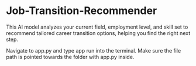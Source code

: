 # Job-Transition-Recommender
This AI model analyzes your current field, employment level, and skill set to recommend tailored career transition options, helping you find the right next step.

Navigate to app.py and type app run into the terminal. Make sure the file path is pointed towards the folder with app.py inside.
